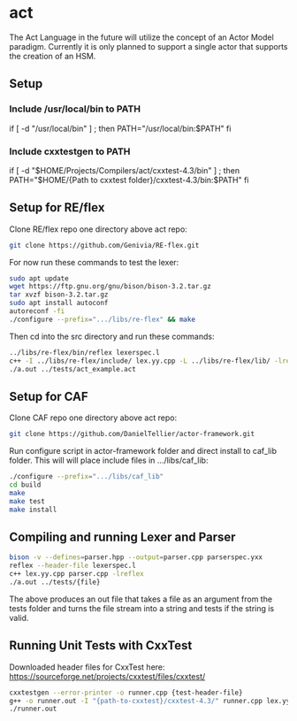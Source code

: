 # act
The Act Language in the future will utilize the concept of an Actor Model paradigm.
Currently it is only planned to support a single actor that supports the creation
of an HSM.

## Setup

### Include /usr/local/bin to PATH
if [ -d "/usr/local/bin" ] ; then
    PATH="/usr/local/bin:$PATH"
fi

### Include cxxtestgen to PATH
if [ -d "$HOME/Projects/Compilers/act/cxxtest-4.3/bin" ] ; then
    PATH="$HOME/{Path to cxxtest folder}/cxxtest-4.3/bin:$PATH"
fi


## Setup for RE/flex

Clone RE/flex repo one directory above act repo:
```sh
git clone https://github.com/Genivia/RE-flex.git
```

For now run these commands to test the lexer:
```sh
sudo apt update
wget https://ftp.gnu.org/gnu/bison/bison-3.2.tar.gz
tar xvzf bison-3.2.tar.gz
sudo apt install autoconf
autoreconf -fi
./configure --prefix=".../libs/re-flex" && make
```

Then cd into the src directory and run these commands:
```sh
../libs/re-flex/bin/reflex lexerspec.l
c++ -I ../libs/re-flex/include/ lex.yy.cpp -L ../libs/re-flex/lib/ -lreflex
./a.out ../tests/act_example.act
```

## Setup for CAF

Clone CAF repo one directory above act repo:
```sh
git clone https://github.com/DanielTellier/actor-framework.git
```

Run configure script in actor-framework folder and direct install to caf_lib folder.
This will will place include files in .../libs/caf_lib:
```sh
./configure --prefix=".../libs/caf_lib"
cd build
make
make test
make install
```

## Compiling and running Lexer and Parser

```sh
bison -v --defines=parser.hpp --output=parser.cpp parserspec.yxx
reflex --header-file lexerspec.l
c++ lex.yy.cpp parser.cpp -lreflex
./a.out ../tests/{file}
```

The above produces an out file that takes a file as an argument from the tests folder
and turns the file stream into a string and tests if the string is valid.

## Running Unit Tests with CxxTest

Downloaded header files for CxxTest here:
https://sourceforge.net/projects/cxxtest/files/cxxtest/

```sh
cxxtestgen --error-printer -o runner.cpp {test-header-file}
g++ -o runner.out -I "{path-to-cxxtest}/cxxtest-4.3/" runner.cpp lex.yy.cpp parser.cpp -lreflex
./runner.out
```
